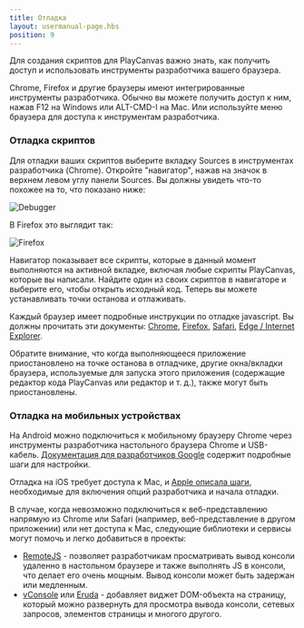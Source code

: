 ```yaml
---
title: Отладка
layout: usermanual-page.hbs
position: 9
---
```


Для создания скриптов для PlayCanvas важно знать, как получить доступ и использовать инструменты разработчика вашего браузера.

Chrome, Firefox и другие браузеры имеют интегрированные инструменты разработчика. Обычно вы можете получить доступ к ним, нажав F12 на Windows или ALT-CMD-I на Mac. Или используйте меню браузера для доступа к инструментам разработчика.

### Отладка скриптов

Для отладки ваших скриптов выберите вкладку Sources в инструментах разработчика (Chrome). Откройте "навигатор", нажав на значок в верхнем левом углу панели Sources. Вы должны увидеть что-то похожее на то, что показано ниже:

![Debugger][1]

В Firefox это выглядит так:

![Firefox][2]

Навигатор показывает все скрипты, которые в данный момент выполняются на активной вкладке, включая любые скрипты PlayCanvas, которые вы написали. Найдите один из своих скриптов в навигаторе и выберите его, чтобы открыть исходный код. Теперь вы можете устанавливать точки останова и отлаживать.

Каждый браузер имеет подробные инструкции по отладке javascript. Вы должны прочитать эти документы: [Chrome][3], [Firefox][4], [Safari][5], [Edge / Internet Explorer][6].

<div class="alert alert-info">
Обратите внимание, что когда выполняющееся приложение приостановлено на точке останова в отладчике, другие окна/вкладки браузера, используемые для запуска этого приложения (содержащие редактор кода PlayCanvas или редактор и т. д.), также могут быть приостановлены.
</div>

### Отладка на мобильных устройствах

На Android можно подключиться к мобильному браузеру Chrome через инструменты разработчика настольного браузера Chrome и USB-кабель. [Документация для разработчиков Google][7] содержит подробные шаги для настройки.

Отладка на iOS требует доступа к Mac, и [Apple описала шаги][8], необходимые для включения опций разработчика и начала отладки.

В случае, когда невозможно подключиться к веб-представлению напрямую из Chrome или Safari (например, веб-представление в другом приложении) или нет доступа к Mac, следующие библиотеки и сервисы могут помочь и легко добавиться в проекты:

* [RemoteJS][9] - позволяет разработчикам просматривать вывод консоли удаленно в настольном браузере и также выполнять JS в консоли, что делает его очень мощным. Вывод консоли может быть задержан или медленным.
* [vConsole][10] или [Eruda][11] - добавляет виджет DOM-объекта на страницу, который можно развернуть для просмотра вывода консоли, сетевых запросов, элементов страницы и многого другого.

[1]: /images/user-manual/scripting/debugging/chrome-debugger.jpg
[2]: /images/user-manual/scripting/debugging/firefox-debugger.jpg
[3]: https://developer.chrome.com/docs/devtools/javascript/
[4]: https://developer.mozilla.org/en-US/docs/Tools/Debugger
[5]: https://developer.apple.com/safari/tools/
[6]: https://docs.microsoft.com/en-us/microsoft-edge/devtools-guide-chromium/javascript/reference
[7]: https://developer.chrome.com/docs/devtools/remote-debugging/
[8]: https://webkit.org/web-inspector/enabling-web-inspector/
[9]: https://remotejs.com/
[10]: https://github.com/Tencent/vConsole
[11]: https://github.com/liriliri/eruda
